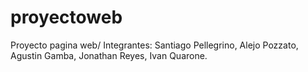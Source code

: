 # proyectoweb
Proyecto pagina web/ Integrantes: Santiago Pellegrino, Alejo Pozzato, Agustin Gamba, Jonathan Reyes, Ivan Quarone.
